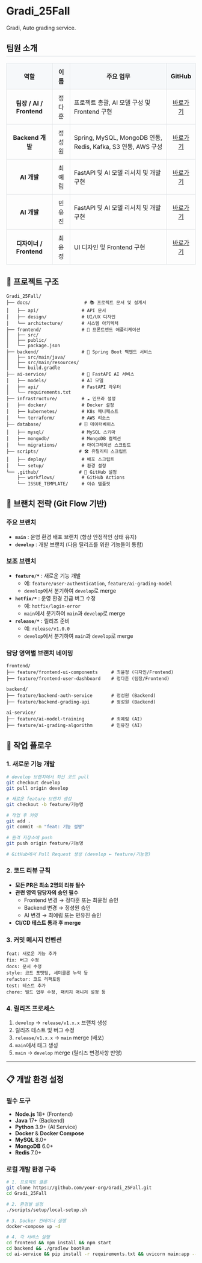 # Gradi_25Fall

Gradi, Auto grading service.

<div id="team-members">
  <h2 style="border-bottom: 2px solid #eaecef; padding-bottom: 0.3em;">팀원 소개</h2>
  <table style="width: 100%; border-collapse: collapse; text-align: center;">
    <thead>
      <tr style="background-color: #f6f8fa;">
        <th style="padding: 10px; border: 1px solid #dfe2e5;">역할</th>
        <th style="padding: 10px; border: 1px solid #dfe2e5;">이름</th>
        <th style="padding: 10px; border: 1px solid #dfe2e5;">주요 업무</th>
        <th style="padding: 10px; border: 1px solid #dfe2e5;">GitHub</th>
      </tr>
    </thead>
    <tbody>
      <tr>
        <td style="padding: 10px; border: 1px solid #dfe2e5;"><strong>팀장 / AI / Frontend</strong></td>
        <td style="padding: 10px; border: 1px solid #dfe2e5;">정다훈</td>
        <td style="padding: 10px; border: 1px solid #dfe2e5; text-align: left;">프로젝트 총괄, AI 모델 구성 및 Frontend 구현</td>
        <td style="padding: 10px; border: 1px solid #dfe2e5;"><a href="https://github.com/Downy-newlearner">바로가기</a></td>
      </tr>
      <tr>
        <td style="padding: 10px; border: 1px solid #dfe2e5;"><strong>Backend 개발</strong></td>
        <td style="padding: 10px; border: 1px solid #dfe2e5;">정성원</td>
        <td style="padding: 10px; border: 1px solid #dfe2e5; text-align: left;">Spring, MySQL, MongoDB 연동, Redis, Kafka, S3 연동, AWS 구성</td>
        <td style="padding: 10px; border: 1px solid #dfe2e5;"><a href="https://github.com/woniwory">바로가기</a></td>
      </tr>
      <tr>
        <td style="padding: 10px; border: 1px solid #dfe2e5;"><strong>AI 개발</strong></td>
        <td style="padding: 10px; border: 1px solid #dfe2e5;">최예림</td>
        <td style="padding: 10px; border: 1px solid #dfe2e5; text-align: left;">FastAPI 및 AI 모델 리서치 및 개발 구현</td>
        <td style="padding: 10px; border: 1px solid #dfe2e5;"><a href="#">바로가기</a></td>
      </tr>
      <tr>
        <td style="padding: 10px; border: 1px solid #dfe2e5;"><strong>AI 개발</strong></td>
        <td style="padding: 10px; border: 1px solid #dfe2e5;">민유진</td>
        <td style="padding: 10px; border: 1px solid #dfe2e5; text-align: left;">FastAPI 및 AI 모델 리서치 및 개발 구현</td>
        <td style="padding: 10px; border: 1px solid #dfe2e5;"><a href="#">바로가기</a></td>
      </tr>
      <tr>
        <td style="padding: 10px; border: 1px solid #dfe2e5;"><strong>디자이너 / Frontend</strong></td>
        <td style="padding: 10px; border: 1px solid #dfe2e5;">최윤정</td>
        <td style="padding: 10px; border: 1px solid #dfe2e5; text-align: left;">UI 디자인 및 Frontend 구현</td>
        <td style="padding: 10px; border: 1px solid #dfe2e5;"><a href="#">바로가기</a></td>
      </tr>
    </tbody>
  </table>
</div>

## 📁 프로젝트 구조

```
Gradi_25Fall/
├── docs/                    # 📚 프로젝트 문서 및 설계서
│   ├── api/                # API 문서
│   ├── design/             # UI/UX 디자인
│   └── architecture/       # 시스템 아키텍처
├── frontend/               # 🎨 프론트엔드 애플리케이션
│   ├── src/
│   ├── public/
│   └── package.json
├── backend/                # 🔧 Spring Boot 백엔드 서비스
│   ├── src/main/java/
│   ├── src/main/resources/
│   └── build.gradle
├── ai-service/             # 🤖 FastAPI AI 서비스
│   ├── models/             # AI 모델
│   ├── api/                # FastAPI 라우터
│   └── requirements.txt
├── infrastructure/         # ☁️ 인프라 설정
│   ├── docker/             # Docker 설정
│   ├── kubernetes/         # K8s 매니페스트
│   └── terraform/          # AWS 리소스
├── database/              # 🗄️ 데이터베이스
│   ├── mysql/              # MySQL 스키마
│   ├── mongodb/            # MongoDB 컬렉션
│   └── migrations/         # 마이그레이션 스크립트
├── scripts/               # 🛠️ 유틸리티 스크립트
│   ├── deploy/             # 배포 스크립트
│   └── setup/              # 환경 설정
└── .github/               # 🔄 GitHub 설정
    ├── workflows/          # GitHub Actions
    └── ISSUE_TEMPLATE/     # 이슈 템플릿
```

## 🌿 브랜치 전략 (Git Flow 기반)

### 주요 브랜치

- **`main`** : 운영 환경 배포 브랜치 (항상 안정적인 상태 유지)
- **`develop`** : 개발 브랜치 (다음 릴리즈를 위한 기능들이 통합)

### 보조 브랜치

- **`feature/*`** : 새로운 기능 개발
  - 예: `feature/user-authentication`, `feature/ai-grading-model`
  - `develop`에서 분기하여 `develop`로 merge
- **`hotfix/*`** : 운영 환경 긴급 버그 수정
  - 예: `hotfix/login-error`
  - `main`에서 분기하여 `main`과 `develop`로 merge
- **`release/*`** : 릴리즈 준비
  - 예: `release/v1.0.0`
  - `develop`에서 분기하여 `main`과 `develop`로 merge

### 담당 영역별 브랜치 네이밍

```
frontend/
├── feature/frontend-ui-components     # 최윤정 (디자인/Frontend)
├── feature/frontend-user-dashboard    # 정다훈 (팀장/Frontend)

backend/
├── feature/backend-auth-service       # 정성원 (Backend)
├── feature/backend-grading-api        # 정성원 (Backend)

ai-service/
├── feature/ai-model-training          # 최예림 (AI)
├── feature/ai-grading-algorithm       # 민유진 (AI)
```

## 🔄 작업 플로우

### 1. 새로운 기능 개발

```bash
# develop 브랜치에서 최신 코드 pull
git checkout develop
git pull origin develop

# 새로운 feature 브랜치 생성
git checkout -b feature/기능명

# 작업 후 커밋
git add .
git commit -m "feat: 기능 설명"

# 원격 저장소에 push
git push origin feature/기능명

# GitHub에서 Pull Request 생성 (develop ← feature/기능명)
```

### 2. 코드 리뷰 규칙

- **모든 PR은 최소 2명의 리뷰 필수**
- **관련 영역 담당자의 승인 필수**
  - Frontend 변경 → 정다훈 또는 최윤정 승인
  - Backend 변경 → 정성원 승인
  - AI 변경 → 최예림 또는 민유진 승인
- **CI/CD 테스트 통과 후 merge**

### 3. 커밋 메시지 컨벤션

```
feat: 새로운 기능 추가
fix: 버그 수정
docs: 문서 수정
style: 코드 포맷팅, 세미콜론 누락 등
refactor: 코드 리팩토링
test: 테스트 추가
chore: 빌드 업무 수정, 패키지 매니저 설정 등
```

### 4. 릴리즈 프로세스

1. `develop` → `release/v1.x.x` 브랜치 생성
2. 릴리즈 테스트 및 버그 수정
3. `release/v1.x.x` → `main` merge (배포)
4. `main`에서 태그 생성
5. `main` → `develop` merge (릴리즈 변경사항 반영)

---

## 📋 개발 환경 설정

### 필수 도구

- **Node.js** 18+ (Frontend)
- **Java** 17+ (Backend)
- **Python** 3.9+ (AI Service)
- **Docker** & **Docker Compose**
- **MySQL** 8.0+
- **MongoDB** 6.0+
- **Redis** 7.0+

### 로컬 개발 환경 구축

```bash
# 1. 프로젝트 클론
git clone https://github.com/your-org/Gradi_25Fall.git
cd Gradi_25Fall

# 2. 환경별 설정
./scripts/setup/local-setup.sh

# 3. Docker 컨테이너 실행
docker-compose up -d

# 4. 각 서비스 실행
cd frontend && npm install && npm start
cd backend && ./gradlew bootRun
cd ai-service && pip install -r requirements.txt && uvicorn main:app --reload
```
